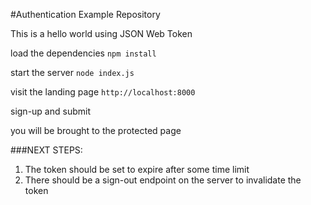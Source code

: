 #Authentication Example Repository

This is a hello world using JSON Web Token

load the dependencies
`npm install`

start the server
`node index.js`

visit the landing page
`http://localhost:8000`

sign-up and submit

you will be brought to the protected page




###NEXT STEPS: 
1. The token should be set to expire after some time limit
2. There should be a sign-out endpoint on the server to invalidate the token


